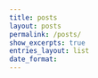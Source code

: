 ```yaml
---
title: posts
layout: posts
permalink: /posts/
show_excerpts: true
entries_layout: list
date_format: 
---
```

